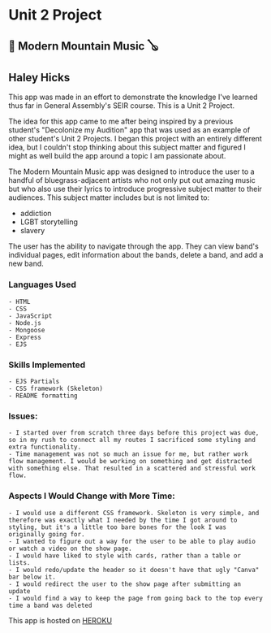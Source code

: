 # Unit 2 Project
## :violin: Modern Mountain Music :banjo:
## Haley Hicks

This app was made in an effort to demonstrate the knowledge I've learned thus far in General Assembly's SEIR course. This is a Unit 2 Project.

The idea for this app came to me after being inspired by a previous student's "Decolonize my Audition" app that was used as an example of other student's Unit 2 Projects.
I began this project with an entirely different idea, but I couldn't stop thinking about this subject matter and figured I might as well build the app around a topic I am passionate about.

The Modern Mountain Music app was designed to introduce the user to a handful of bluegrass-adjacent artists who not only put out amazing music but who also use their lyrics to introduce progressive subject matter to their audiences.
This subject matter includes but is not limited to:
- addiction
- LGBT storytelling
- slavery

The user has the ability to navigate through the app. They can view band's individual pages, edit information about the bands, delete a band, and add a new band.  



### Languages Used
    - HTML
    - CSS
    - JavaScript
    - Node.js
    - Mongoose
    - Express
    - EJS

### Skills Implemented
    - EJS Partials
    - CSS framework (Skeleton)
    - README formatting

### Issues:
    - I started over from scratch three days before this project was due, so in my rush to connect all my routes I sacrificed some styling and extra functionality.
    - Time management was not so much an issue for me, but rather work flow management. I would be working on something and get distracted with something else. That resulted in a scattered and stressful work flow.

### Aspects I Would Change with More Time:
    - I would use a different CSS framework. Skeleton is very simple, and therefore was exactly what I needed by the time I got around to styling, but it's a little too bare bones for the look I was originally going for.
    - I wanted to figure out a way for the user to be able to play audio or watch a video on the show page.  
    - I would have liked to style with cards, rather than a table or lists.
    - I would redo/update the header so it doesn't have that ugly "Canva" bar below it.
    - I would redirect the user to the show page after submitting an update
    - I would find a way to keep the page from going back to the top every time a band was deleted


This app is hosted on [HEROKU](https://enigmatic-plateau-93663.herokuapp.com/index)
